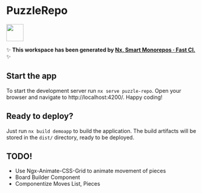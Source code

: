 # PuzzleRepo

<a alt="Nx logo" href="https://nx.dev" target="_blank" rel="noreferrer"><img src="https://raw.githubusercontent.com/nrwl/nx/master/images/nx-logo.png" width="45"></a>

✨ **This workspace has been generated by [Nx, Smart Monorepos · Fast CI.](https://nx.dev)** ✨

## Start the app

To start the development server run `nx serve puzzle-repo`. Open your browser and navigate to http://localhost:4200/. Happy coding!

## Ready to deploy?

Just run `nx build demoapp` to build the application. The build artifacts will be stored in the `dist/` directory, ready to be deployed.

## TODO!

- Use Ngx-Animate-CSS-Grid to animate movement of pieces
- Board Builder Component
- Componentize Moves List, Pieces

